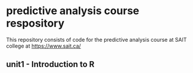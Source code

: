 # predictive analysis course respository
This repository consists of code for the predictive analysis course at SAIT college at https://www.sait.ca/

## unit1 - Introduction to R

